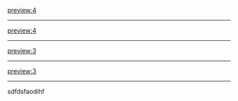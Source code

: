 [preview:4](articles/royalpalace.md)
- - - -
[preview:4](articles/boat.md)
- - - -
[preview:3](articles/museum.md)
- - - -
[preview:3](articles/zoo.md)
- - - -

sdfdsfaodihf
